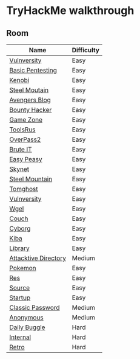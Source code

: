 # TryHackMe walkthrough
## Room
| Name | Difficulty| 
| -------------- | :--------- |
|[Vulnversity](https://github.com/LNB283/THM/blob/main/EASY/Vulnversity/Vulnversity_Walkthrough.md)|Easy|
|[Basic Pentesting](https://github.com/LNB283/THM/blob/main/EASY/Basic%20Pentesting/Basic_Pentesting_Walkthrough.md)|Easy|
|[Kenobi](https://github.com/LNB283/THM/blob/main/EASY/Kenobi/Kenobi_wlakthrough.md)|Easy|
|[Steel Moutain](https://github.com/LNB283/THM/blob/main/EASY/Steel%20Mountain/Steel_Mountain_Walkthrough.md)|Easy|
|[Avengers Blog](https://github.com/LNB283/THM/blob/main/EASY/Avengers%20Blog/Avengers_Blog_Walkthrough.md)|Easy|
|[Bounty Hacker](https://github.com/LNB283/THM/blob/main/EASY/Bounty%20Hacker/Bounty_Hacker.md)|Easy|
|[Game Zone](https://github.com/LNB283/THM/blob/main/EASY/GameZone/GameZone_Walkthrough.md)|Easy|
|[ToolsRus](https://github.com/LNB283/THM/blob/main/EASY/ToolsRus/ToolsRus_Walkthrough.md)|Easy|
|[OverPass2](https://github.com/LNB283/THM/blob/main/EASY/Overpass2/Overpass2_Walkthrough.md)|Easy|
|[Brute IT](https://github.com/LNB283/THM/blob/main/EASY/Brute%20It/Brute_It_Walkthrough.md)|Easy|
|[Easy Peasy](https://github.com/LNB283/THM/blob/main/EASY/Easy%20Peasy/Easy_Peasy_Walkthrough.md)|Easy|
|[Skynet](https://github.com/LNB283/THM/blob/main/EASY/Skynet/Skynet_Wlakthrough.md)|Easy|
|[Steel Mountain](https://github.com/LNB283/THM/blob/main/EASY/Steel%20Mountain/Steel_Mountain_Walkthrough.md)|Easy|
|[Tomghost](https://github.com/LNB283/THM/blob/main/EASY/Tomghost/Tomghost_walkthrough.md)|Easy|
|[Vulnversity](https://github.com/LNB283/THM/blob/main/EASY/Vulnversity/Vulnversity_Walkthrough.md)|Easy|
|[Wgel](https://github.com/LNB283/THM/blob/main/EASY/Wgel/Wgel_walkthrough.md)|Easy|
|[Couch](https://github.com/LNB283/THM/blob/main/EASY/Couch/Couch_Walkthrough.md)|Easy|
|[Cyborg](https://github.com/LNB283/THM/blob/main/EASY/Cyborg/Cyborg_Walkthrough.md)|Easy|
|[Kiba](https://github.com/LNB283/THM/blob/main/EASY/Kiba/Kiba_Walkthrough.md)|Easy|
|[Library](https://github.com/LNB283/THM/blob/main/EASY/Library/Libray_Walkthrough.md)|Easy|
|[Attacktive Directory](https://github.com/LNB283/THM/blob/main/MEDIUM/Attacktive%20Directory/Attacktive_Directory_Walkthrough.md)|Medium|
|[Pokemon](https://github.com/LNB283/THM/blob/main/EASY/Polemon/Pokemon_Walktrhough.md)|Easy|
|[Res](https://github.com/LNB283/THM/blob/main/EASY/Res/Res_Walkthrough.md)|Easy|
|[Source](https://github.com/LNB283/THM/blob/main/EASY/Source/Source_Walkthrough.md)|Easy|
|[Startup](https://github.com/LNB283/THM/blob/main/EASY/Startup/Startup_walkthrough.md)|Easy|
|[Classic Password](https://github.com/LNB283/THM/blob/main/MEDIUM/Classic%20Passwd/Classic_Passwd_Walkthrough.md)|Medium|
|[Anonymous](https://github.com/LNB283/THM/blob/main/MEDIUM/Anonymous/Anonymous%20_Walkthrough.md)|Medium|
|[Daily Buggle](https://github.com/LNB283/THM/blob/main/HARD/Daily%20Bugle/Daily_Bugle_Walkthrough.md)|Hard|
|[Internal](https://github.com/LNB283/THM/blob/main/HARD/Internal/Internal_Wlakthrough.md)|Hard|
|[Retro](https://github.com/LNB283/THM/blob/main/HARD/RETRO/Retro_Walkthrough.md)|Hard|

